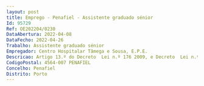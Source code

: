 ```yaml
--- 
layout: post
title: Emprego - Penafiel - Assistente graduado sénior
Id: 95729
Ref: OE202204/0230
DataAbertura: 2022-04-08
DataFecho: 2022-04-26
Trabalho: Assistente graduado sénior
Empregador: Centro Hospitalar Tâmega e Sousa, E.P.E.
Descricao: Artigo 13.º do Decreto  Lei n.º 176 2009, e Decreto  Lei n.º 177 2009, ambos 04  08, e no n.º 3 da cláusula 10.ª do ACT n.º 2 2009, publicado no Diário da República, 2.ª série, n.º 198, de 13  10  2009, com as posteriores alterações, e no n.º 3 da cláusula 10.ª do ACT publicado no BTE n.º 41, de 08  11  2009.
CodigoPostal: 4564-007 PENAFIEL
Concelho: Penafiel
Distrito: Porto
--- 
```

